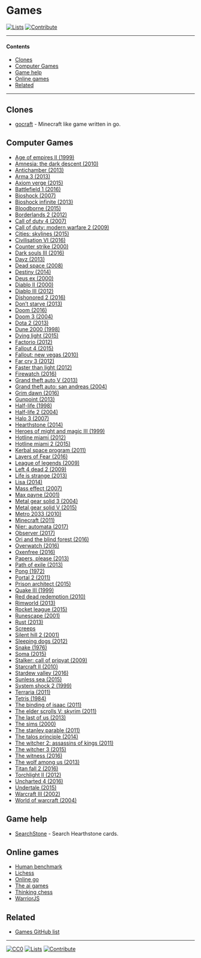 # Games

[![Lists](https://img.shields.io/badge/-more%20lists-0a0a0a.svg?style=flat&colorA=0a0a0a)](https://github.com/learn-anything/curated-lists#readme)
[![Contribute](https://img.shields.io/badge/-contribute-0a0a0a.svg?style=flat&colorA=0a0a0a)](CONTRIBUTING.md#readme)

---

#### Contents

- [Clones](#clones)
- [Computer Games](#computer-games)
- [Game help](#game-help)
- [Online games](#online-games)
- [Related](#related)

---

## Clones

- [gocraft](https://github.com/icexin/gocraft) - Minecraft like game written in go.

## Computer Games

- [Age of empires II (1999)](https://en.wikipedia.org/wiki/Age_of_Empires_II)
- [Amnesia: the dark descent (2010)](https://en.wikipedia.org/wiki/Amnesia:_The_Dark_Descent)
- [Antichamber (2013)](https://en.wikipedia.org/wiki/Antichamber)
- [Arma 3 (2013)](https://en.wikipedia.org/wiki/ARMA_3)
- [Axiom verge (2015)](https://en.wikipedia.org/wiki/Axiom_Verge)
- [Battlefield 1 (2016)](https://en.wikipedia.org/wiki/Battlefield_1)
- [Bioshock (2007)](https://en.wikipedia.org/wiki/BioShock)
- [Bioshock infinite (2013)](https://en.wikipedia.org/wiki/BioShock_Infinite)
- [Bloodborne (2015)](https://en.wikipedia.org/wiki/Bloodborne)
- [Borderlands 2 (2012)](https://en.wikipedia.org/wiki/Borderlands_2)
- [Call of duty 4 (2007)](https://en.wikipedia.org/wiki/Call_of_Duty_4:_Modern_Warfare)
- [Call of duty: modern warfare 2 (2009)](https://en.wikipedia.org/wiki/Call_of_Duty:_Modern_Warfare_2)
- [Cities: skylines (2015)](https://en.wikipedia.org/wiki/Cities:_Skylines)
- [Civilisation VI (2016)](https://en.wikipedia.org/wiki/Civilization_VI)
- [Counter strike (2000)](https://my.mindnode.com/t17mZNVbgfHyPdT5UrokGrnZswvyjxzyizpfWnuC)
- [Dark souls III (2016)](https://en.wikipedia.org/wiki/Dark_Souls_III)
- [Dayz (2013)](<https://en.wikipedia.org/wiki/DayZ_(video_game)>)
- [Dead space (2008)](<https://en.wikipedia.org/wiki/Dead_Space_(2008_video_game)>)
- [Destiny (2014)](<https://en.wikipedia.org/wiki/Destiny_(video_game)>)
- [Deus ex (2000)](<https://en.wikipedia.org/wiki/Deus_Ex_(video_game)>)
- [Diablo II (2000)](https://en.wikipedia.org/wiki/Diablo_II)
- [Diablo III (2012)](https://en.wikipedia.org/wiki/Diablo_III)
- [Dishonored 2 (2016)](https://en.wikipedia.org/wiki/Dishonored_2)
- [Don’t starve (2013)](https://en.wikipedia.org/wiki/Don%27t_Starve)
- [Doom (2016)](<https://en.wikipedia.org/wiki/Doom_(2016_video_game)>)
- [Doom 3 (2004)](https://en.wikipedia.org/wiki/Doom_3)
- [Dota 2 (2013)](https://en.wikipedia.org/wiki/Dota_2)
- [Dune 2000 (1998)](https://en.wikipedia.org/wiki/Dune_2000)
- [Dying light (2015)](https://en.wikipedia.org/wiki/Dying_Light)
- [Factorio (2012)](https://en.wikipedia.org/wiki/Factorio)
- [Fallout 4 (2015)](https://en.wikipedia.org/wiki/Fallout_4)
- [Fallout: new vegas (2010)](https://en.wikipedia.org/wiki/Fallout:_New_Vegas)
- [Far cry 3 (2012)](https://en.wikipedia.org/wiki/Far_Cry_3)
- [Faster than light (2012)](https://en.wikipedia.org/wiki/Faster-than-light)
- [Firewatch (2016)](https://en.wikipedia.org/wiki/Firewatch)
- [Grand theft auto V (2013)](https://en.wikipedia.org/wiki/Grand_Theft_Auto_V)
- [Grand theft auto: san andreas (2004)](https://en.wikipedia.org/wiki/Grand_Theft_Auto:_San_Andreas)
- [Grim dawn (2016)](https://en.wikipedia.org/wiki/Grim_Dawn)
- [Gunpoint (2013)](<https://en.wikipedia.org/wiki/Gunpoint_(video_game)>)
- [Half-life (1998)](<https://en.wikipedia.org/wiki/Half-Life_(video_game)>)
- [Half-life 2 (2004)](https://en.wikipedia.org/wiki/Half-Life_2)
- [Halo 3 (2007)](https://en.wikipedia.org/wiki/Halo_3)
- [Hearthstone (2014)](<https://en.wikipedia.org/wiki/Hearthstone_(video_game)>)
- [Heroes of might and magic III (1999)](https://en.wikipedia.org/wiki/Heroes_of_Might_and_Magic_III)
- [Hotline miami (2012)](https://en.wikipedia.org/wiki/Hotline_Miami)
- [Hotline miami 2 (2015)](https://en.wikipedia.org/wiki/Hotline_Miami_2:_Wrong_Number)
- [Kerbal space program (2011)](https://en.wikipedia.org/wiki/Kerbal_Space_Program)
- [Layers of Fear (2016)](https://en.wikipedia.org/wiki/Layers_of_Fear)
- [League of legends (2009)](https://my.mindnode.com/m1jLqAvaGq6hPxynbbxLmwTjE3yNJQ1M1qoijpu5)
- [Left 4 dead 2 (2009)](https://en.wikipedia.org/wiki/Left_4_Dead_2)
- [Life is strange (2013)](https://en.wikipedia.org/wiki/Life_Is_Strange)
- [Lisa (2014)](<https://en.wikipedia.org/wiki/Lisa_(video_game)>)
- [Mass effect (2007)](https://en.wikipedia.org/wiki/Mass_Effect)
- [Max payne (2001)](https://en.wikipedia.org/wiki/Max_Payne)
- [Metal gear solid 3 (2004)](https://en.wikipedia.org/wiki/Metal_Gear_Solid_3:_Snake_Eater)
- [Metal gear solid V (2015)](https://en.wikipedia.org/wiki/Metal_Gear_Solid_V:_The_Phantom_Pain)
- [Metro 2033 (2010)](<https://en.wikipedia.org/wiki/Metro_2033_(video_game)>)
- [Minecraft (2011)](https://en.wikipedia.org/wiki/Minecraft)
- [Nier: automata (2017)](https://en.wikipedia.org/wiki/Nier:_Automata)
- [Observer (2017)](https://en.wikipedia.org/wiki/Observer_(video_game))
- [Ori and the blind forest (2016)](https://en.wikipedia.org/wiki/Ori_and_the_Blind_Forest)
- [Overwatch (2016)](<https://en.wikipedia.org/wiki/Overwatch_(video_game)>)
- [Oxenfree (2016)](https://en.wikipedia.org/wiki/Oxenfree)
- [Papers, please (2013)](https://en.wikipedia.org/wiki/Papers,_Please)
- [Path of exile (2013)](https://en.wikipedia.org/wiki/Path_of_Exile)
- [Pong (1972)](https://en.wikipedia.org/wiki/Pong)
- [Portal 2 (2011)](https://en.wikipedia.org/wiki/Portal_2)
- [Prison architect (2015)](https://en.wikipedia.org/wiki/Prison_Architect)
- [Quake III (1999)](https://en.wikipedia.org/wiki/Quake_III_Arena)
- [Red dead redemption (2010)](https://en.wikipedia.org/wiki/Red_Dead_Redemption)
- [Rimworld (2013)](https://en.wikipedia.org/wiki/RimWorld)
- [Rocket league (2015)](https://en.wikipedia.org/wiki/Rocket_League)
- [Runescape (2001)](https://en.wikipedia.org/wiki/RuneScape)
- [Rust (2013)](<https://en.wikipedia.org/wiki/Rust_(video_game)>)
- [Screeps](https://screeps.com/)
- [Silent hill 2 (2001)](https://en.wikipedia.org/wiki/Silent_Hill_2)
- [Sleeping dogs (2012)](<https://en.wikipedia.org/wiki/Sleeping_Dogs_(video_game)>)
- [Snake (1976)](https://en.wikipedia.org/wiki/Snake)
- [Soma (2015)](<https://en.wikipedia.org/wiki/Soma_(video_game)>)
- [Stalker: call of pripyat (2009)](https://en.wikipedia.org/wiki/S.T.A.L.K.E.R.:_Call_of_Pripyat)
- [Starcraft II (2010)](https://en.wikipedia.org/wiki/StarCraft_II:_Wings_of_Liberty)
- [Stardew valley (2016)](https://en.wikipedia.org/wiki/Stardew_Valley)
- [Sunless sea (2015)](https://en.wikipedia.org/wiki/Sunless_Sea)
- [System shock 2 (1999)](https://en.wikipedia.org/wiki/System_Shock_2)
- [Terraria (2011)](https://en.wikipedia.org/wiki/Terraria)
- [Tetris (1984)](https://en.wikipedia.org/wiki/Tetris)
- [The binding of isaac (2011)](<https://en.wikipedia.org/wiki/The_Binding_of_Isaac_(video_game)>)
- [The elder scrolls V: skyrim (2011)](https://en.wikipedia.org/wiki/The_Elder_Scrolls_V:_Skyrim)
- [The last of us (2013)](https://en.wikipedia.org/wiki/The_Last_of_Us)
- [The sims (2000)](https://en.wikipedia.org/wiki/The_Sims)
- [The stanley parable (2011)](https://en.wikipedia.org/wiki/The_Stanley_Parable)
- [The talos principle (2014)](https://en.wikipedia.org/wiki/The_Talos_Principle)
- [The witcher 2: assassins of kings (2011)](https://en.wikipedia.org/wiki/The_Witcher_2:_Assassins_of_Kings)
- [The witcher 3 (2015)](https://en.wikipedia.org/wiki/The_Witcher_3:_Wild_Hunt)
- [The witness (2016)](<https://en.wikipedia.org/wiki/The_Witness_(2016_video_game)>)
- [The wolf among us (2013)](https://en.wikipedia.org/wiki/The_Wolf_Among_Us)
- [Titan fall 2 (2016)](https://en.wikipedia.org/wiki/Titanfall_2)
- [Torchlight II (2012)](https://en.wikipedia.org/wiki/Torchlight_II)
- [Uncharted 4 (2016)](https://en.wikipedia.org/wiki/Uncharted_4:_A_Thief%27s_End)
- [Undertale (2015)](https://en.wikipedia.org/wiki/Undertale)
- [Warcraft III (2002)](https://en.wikipedia.org/wiki/Warcraft_III:_Reign_of_Chaos)
- [World of warcraft (2004)](https://en.wikipedia.org/wiki/World_of_Warcraft)

## Game help

- [SearchStone](https://searchstone.io/) - Search Hearthstone cards.

## Online games

- [Human benchmark](https://www.humanbenchmark.com/tests/memory)
- [Lichess](https://lichess.org/)
- [Online go](https://online-go.com/play)
- [The ai games](https://theaigames.com/)
- [Thinking chess](https://www.bewitched.com/chess/)
- [WarriorJS](https://warrior.js.org/)

## Related

- [Games GitHub list](https://github.com/leereilly/games#readme)

---

[![CC0](https://img.shields.io/badge/license-CC0-0a0a0a.svg?style=flat&colorA=0a0a0a)](https://creativecommons.org/publicdomain/zero/1.0/)
[![Lists](https://img.shields.io/badge/-more%20lists-0a0a0a.svg?style=flat&colorA=0a0a0a)](https://github.com/learn-anything/curated-lists#readme)
[![Contribute](https://img.shields.io/badge/-contribute-0a0a0a.svg?style=flat&colorA=0a0a0a)](CONTRIBUTING.md#readme)

